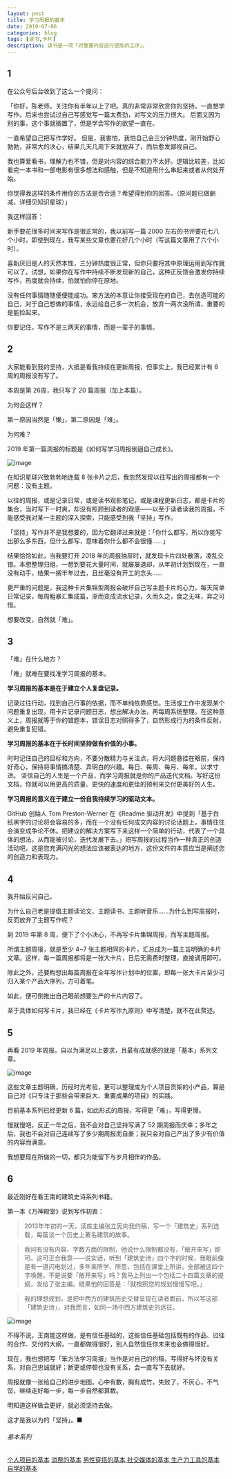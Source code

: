 ```yaml
---
layout: post
title: 学习周报的基本
date: 2019-07-06
categories: blog
tags: [读书,卡片]
description: 读书是一项「对重要内容进行提炼的工序」。
---
```


## 1

在公众号后台收到了这么一个提问：

「你好，陈老师，关注你有半年以上了吧。真的非常非常欣赏你的坚持。一直想学写作。后来也尝试过自己写感觉写一篇太费劲，对写文的压力很大。 后面又因为别的事，这个事就搁置了，但是学会写作的欲望一直在。

一直希望自己把写作学好。 但是，我害怕，我怕自己会三分钟热度，刚开始野心勃勃，非常大的决心，结果几天几周下来就放弃了，而后愈发鄙视自己。

我也算爱看书，理解力也不错，但是对内容的综合能力不太好。逻辑比较差，比如看完一本书和一部电影有很多想法和感触，但是不知道用什么串起来或者从何处开始。

你觉得我这样的条件用你的方法是否合适？希望得到你的回答。（原问题已做删减，详细见知识星球）」

我这样回答：

新手要花很多时间来写作是很正常的，我以前写一篇 2000 左右的书评要花七八个小时，即使到现在，我写某些文章也要花好几个小时（写这篇文章用了六个小时）。

喜新厌旧是人的天然本性，三分钟热度很正常，但你只要将其中原理运用到写作就可以了。试想，如果你在写作中持续不断发现新的自己，这种正反馈会激发你持续写作，热度就会持续，怕就怕你停在原地。

没有任何事情随随便便能成功。笨方法的本意让你接受现在的自己，去创造可能的自己，对于自己想做的事情，永远给自己多一次机会，放弃一两次没所谓，重要的是能捡起来。

你要记住，写作不是三两天的事情，而是一辈子的事情。

## 2

大家能看到我的坚持，大抵是看我持续在更新周报，但事实上，我已经累计有 6 周的周报没有写了。

本周是第 26周，我只写了 20 篇周报（加上本篇）。

为何会这样？

第一原因当然是「懒」，第二原因是「难」。

为何难？

2019 年第一篇周报的标题是《如何写学习周报倒逼自己成长》。

![image](https://upload-images.jianshu.io/upload_images/32598-d561c5c7a7b5e62c?imageMogr2/auto-orient/strip%7CimageView2/2/w/1240)

在知识星球兴致勃勃地连载 8 张卡片之后，我忽然发现以往写出的周报都有一个问题：没有主题。

以往的周报，或是记录日常，或是读书观影笔记，或是课程更新日志，都是卡片的集合，当时写下一时爽，却没有照顾到读者的观感——以至于读者读我的周报，不能感受我对某一主题的深入探索，只能感受到我「坚持」写作。

「坚持」写作并不是我想要的，因为它翻译过来就是：「你什么都写，所以你能写出那么多东西，但什么都写，意味着你什么都不会很懂……」

结果恰恰如此，当我要打开 2018 年的周报抽屉时，就发现卡片四处散落，凌乱交错。本想整理归组，一想到要花大量时间，就屡屡退却，从年初计划到现在，一直没有动手，结果一搁半年过去，且丝毫没有开工的念头……

更严重的问题是，我这种卡片集锦型周报会破坏自己写主题卡片的心力，每天简单日常记录，每周粗暴汇集成篇，渐而变成流水记录，久而久之，食之无味，弃之可惜。

想要改变，自然就「难」。

## 3

「难」在什么地方？

「难」就难在要找准学习周报的基本。

**学习周报的基本是在于建立个人复盘记录。**

记录过往行动，找到自己行事的依据，而不单纯依靠感觉。生活或工作中发现某个问题重复出现，用卡片记录问题日志，想出解决办法，再每周系统整理。在这种意义上，周报就等于你的错题本，错误日志对照得多了，自然形成行为的条件反射，避免重复犯错。

**学习周报的基本在于长时间坚持做有价值的小事。**

时时记住自己的目标和方向，不要分散精力与关注点，将大问题悬挂在眼前，保持好奇心，保持将事情搞清楚、弄明白的兴趣。每日、每周、每月、每年，以求寸进。 坚信自己的人生是一个产品，而学习周报就是你的产品迭代文档。写好这份文档，你就可以用更高的质量、更快的速度和更佳的预判来交付更美好的人生。

**学习周报的意义在于建立一份自我持续学习的驱动文本。**

GitHub 创始人 Tom Preston-Werner 在《Readme 驱动开发》中提到「基于白纸黑字的讨论将会容易的多，而在一个没有任何成文内容的讨论话题上，事情往往会演变成争论不休。把建议的解决方案写下来这样一个简单的行动，代表了一个具体的想法，从而能被讨论，迭代发展下去。」把写周报的过程当作一种真正的创造活动吧，这是您充满闪光的想法应该被表达的地方，这份文件的本意应当是阐述您的创造力和表现力。


## 4

我开始反问自己。

为什么自己老是提倡主题读论文、主题读书、主题听音乐……为什么到写周报时，反而放弃了主题写作呢？

到 2019 年第 8 周，便下了个小决心，不再写卡片集锦周报，而写主题周报。

所谓主题周报，就是至少 4~7 张主题相同的卡片，汇总成为一篇主旨明确的卡片文章。这样，每一篇周报都将是一张大卡片，日后无需费时整理，直接调用即可。

除此之外，还要构想出每篇周报在全年写作计划中的位置，即每一张大卡片至少可归入某个产品大序列，方可着笔。

如此，便可倒推出自己眼前想要生产的卡片内容了。

至于具体如何写卡片，我已经在《卡片写作九原则》中写清楚，就不在此赘述。

## 5

再看 2019 年周报。自以为满足以上要求，且最有成就感的就是「基本」系列文章。

![image](https://upload-images.jianshu.io/upload_images/32598-b9f3629a735bf3cb?imageMogr2/auto-orient/strip%7CimageView2/2/w/1240)

这些文章主题明确，历经时光考验，更可以整理成为个人项目货架的小产品，算是自己对《只专注于那些会带来巨大、重要成果的项目》的实践。

目前基本系列已经更新 6 篇，如此形式的周报，写得更「难」，写得更慢。

慢就慢吧，反正一年之后，我不会对自己坚持写满了 52 期周报而庆幸；多年之后，我也不会对自己连续写了多少期周报而自豪；我只会对自己产出了多少有价值的内容而满意。

我想要现在所做的一切，都只为能留下与岁月相伴的作品。

## 6

最近刚好在看王南的建筑史诗系列书籍。

第一本《万神殿堂》说到写作初衷：

> 2013年年初的一天，读库主编张立宪向我约稿，写一个「建筑史」系列连载，每篇谈一个历史上著名建筑的故事。

> 我问有没有内容、字数方面的限制，他说什么限制都没有，「敞开来写」即可。这可正合我意——说实话，听到「建筑史诗」四个字的时候，我眼前像是有一道闪电划过，多年来所学、所思，包括在课堂上所讲，全部被这四个字唤醒。不是说要「敞开来写」吗？我马上列出一个包括二十四篇文章的提纲，发给了张主编。结果他的回答是：「就按照您的规划慢慢写吧。」

> 我的理想规划，是把中西方的建筑历史交替呈现在读者面前，所以写这部「建筑史诗」，对我而言，如同一场中西方建筑史的远征。

![image](https://upload-images.jianshu.io/upload_images/32598-c68336bdd2bfbb1f?imageMogr2/auto-orient/strip%7CimageView2/2/w/1240)

不得不说，王南能这样做，是有信任基础的，这些信任基础包括既有的作品、过往的合作、交付的大纲，一直都做得很好，别人自然信任你未来也会做得很好。

现在，我也想把写「笨方法学习周报」当作是对自己的约稿，写得好与坏没有关系，对自己忠诚就好；断更或停顿也没有关系，会一直写下去就好。

周报就像一张给自己的进步地图。心中有数，胸有成竹，失败了，不灰心，不气馁，继续走好每一步，每一步自然都算数。

明知道这样做会更好，就必须坚持去做。

这才是我以为的「坚持」。■

###### 基本系列

[个人项目的基本](https://mp.weixin.qq.com/s?__biz=MzA4MTQ0NDQxNg==&mid=2650640209&idx=1&sn=a98948bf825bec14090186d9b409e8f7&chksm=879dc47eb0ea4d68ad5146ae362603db44c689fcb9a1af3e788a5df719c07d5f71ae9cf6c1d1&token=1862861480&lang=zh_CN#rd) 
[消费的基本](https://mp.weixin.qq.com/s?__biz=MzA4MTQ0NDQxNg==&mid=2650640164&idx=1&sn=b7b207256dbacda0a5cf95f7859dbbf5&chksm=879dc40bb0ea4d1d1c5acc0552134508a732c294379bb5777ff58f95d81df3cff2bf1734d6f1&token=1862861480&lang=zh_CN#rd)
[男性穿搭的基本 ](https://mp.weixin.qq.com/s?__biz=MzA4MTQ0NDQxNg==&mid=2650640160&idx=1&sn=4e09fc6e170fb5e270fb539c8b365498&chksm=879dc40fb0ea4d196688877870224cf55373ef893fe0497dcafd665fb0bce943d85008cfc8a6&token=471667507&lang=zh_CN#rd)
[社交媒体的基本 ](https://mp.weixin.qq.com/s?__biz=MzA4MTQ0NDQxNg==&mid=2650640146&idx=1&sn=24acbcf2873f74b96668cee3cacdc10a&chksm=879dc43db0ea4d2b4ba843b15224fda22cca9e763cebab5d644a9b4727edb23acf07a9a95d8c&token=471667507&lang=zh_CN#rd)
[生产力工具的基本](https://mp.weixin.qq.com/s?__biz=MzA4MTQ0NDQxNg==&mid=2650640136&idx=1&sn=102cf60f71e36a54929a75c1a25b8939&chksm=879dc427b0ea4d3180c28c5aa89a4d3842b89564022c9a02b0212323cc9fcd48e892f19403ff&token=471667507&lang=zh_CN#rd)
[自学的基本](https://mp.weixin.qq.com/s?__biz=MzA4MTQ0NDQxNg==&mid=2650640132&idx=1&sn=b59988b403fcb4d8807d0299ecca52cc&chksm=879dc42bb0ea4d3d90c0ec3cfd64ff08559d690feae3d9f5a22f2da40307a0b443f38da69497&token=471667507&lang=zh_CN#rd)
